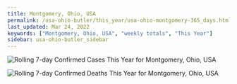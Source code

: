 ```yaml
---
title: Montgomery, Ohio, USA
permalink: /usa-ohio-butler/this_year/usa-ohio-montgomery-365_days.html
last_updated: Mar 24, 2022
keywords: ["Montgomery, Ohio, USA", "weekly totals", "This Year"]
sidebar: usa-ohio-butler_sidebar
---
```


![Rolling 7-day Confirmed Cases This Year for Montgomery, Ohio, USA](/covid_tracker/images/graphs/usa-ohio-montgomery-rolling_7_days_confirmed-365_days_graph.png)

![Rolling 7-day Confirmed Deaths This Year for Montgomery, Ohio, USA](/covid_tracker/images/graphs/usa-ohio-montgomery-rolling_7_days_deaths-365_days_graph.png)
